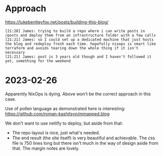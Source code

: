 # Approach
https://lukebentleyfox.net/posts/building-this-blog/
```
[21:20] James: trying to build a repo where i can write posts in /posts and deploy them from an infrastructure folder with a few calls
[21:21] James: so I could set up a dedicated machine that just hosts the blog and redeploy fresh each time. hopefully nixops is smart like terraform and avoids tearing down the whole thing if it isn't necessary
[21:21] James: post is 3 years old though and I haven't followed it yet, something for the weekend
```

# 2023-02-26
Apparently NixOps is dying. Above won't be the correct approach in this case.

Use of pollen language as demonstrated here is interesting:
https://github.com/roman-kashitsyn/mmapped.blog

We don't want to use netlify to deploy, but aside from that:
* The repo layout is nice, just what's needed.
* The end result (the site itself) is very beautiful and achievable. The css
file is 750 lines long but there isn't much in the way of design aside from that.
The margin notes are lovely.